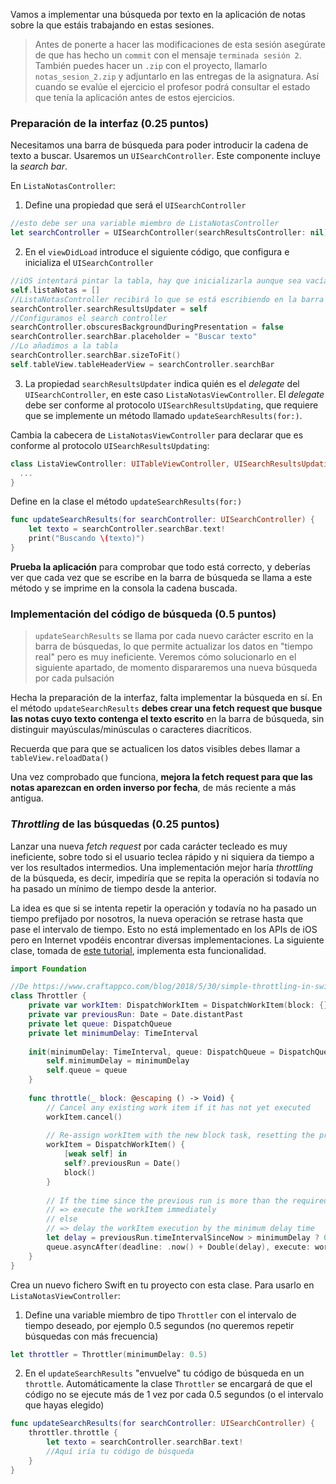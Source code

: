 
Vamos a implementar una búsqueda por texto en la aplicación de notas sobre la que estáis trabajando en estas sesiones.

> Antes de ponerte a hacer las modificaciones de esta sesión asegúrate de que has hecho un `commit` con el mensaje `terminada sesión 2`. También puedes hacer un `.zip` con el proyecto, llamarlo `notas_sesion_2.zip` y adjuntarlo en las entregas de la asignatura. Así cuando se evalúe el ejercicio el profesor podrá consultar el estado que tenía la aplicación antes de estos ejercicios.

### Preparación de la interfaz (0.25 puntos)

Necesitamos una barra de búsqueda para poder introducir la cadena de texto a buscar. Usaremos un `UISearchController`. Este componente incluye la *search bar*. 

En `ListaNotasController`:

1. Define una propiedad que será el `UISearchController`

```swift
//esto debe ser una variable miembro de ListaNotasController
let searchController = UISearchController(searchResultsController: nil)
```

2. En el `viewDidLoad` introduce el siguiente código, que configura e inicializa el `UISearchController`

```swift
//iOS intentará pintar la tabla, hay que inicializarla aunque sea vacía
self.listaNotas = []
//ListaNotasController recibirá lo que se está escribiendo en la barra de búsqueda 
searchController.searchResultsUpdater = self
//Configuramos el search controller
searchController.obscuresBackgroundDuringPresentation = false
searchController.searchBar.placeholder = "Buscar texto"
//Lo añadimos a la tabla
searchController.searchBar.sizeToFit()
self.tableView.tableHeaderView = searchController.searchBar
```

3. La propiedad `searchResultsUpdater` indica quién es el *delegate* del `UISearchController`, en este caso `ListaNotasViewController`. El *delegate* debe ser conforme al protocolo `UISearchResultsUpdating`, que requiere que se implemente un método llamado `updateSearchResults(for:)`.

Cambia la cabecera de `ListaNotasViewController` para declarar que es conforme al protocolo `UISearchResultsUpdating`:

```swift
class ListaViewController: UITableViewController, UISearchResultsUpdating {
  ...
}  
```
Define en la clase el método `updateSearchResults(for:)`

```swift
func updateSearchResults(for searchController: UISearchController) {
    let texto = searchController.searchBar.text!
    print("Buscando \(texto)")
}
```

**Prueba la aplicación** para comprobar que todo está correcto, y deberías ver que cada vez que se escribe en la barra de búsqueda se llama a este método y se imprime en la consola la cadena buscada.

### Implementación del código de búsqueda (0.5 puntos)

> `updateSearchResults` se llama por cada nuevo carácter escrito en la barra de búsquedas, lo que permite actualizar los datos en "tiempo real" pero es muy ineficiente. Veremos cómo solucionarlo en el siguiente apartado, de momento dispararemos una nueva búsqueda por cada pulsación

Hecha la preparación de la interfaz, falta implementar la búsqueda en sí. En el método `updateSearchResults` **debes crear una fetch request que busque las notas cuyo texto contenga el texto escrito** en la barra de búsqueda, sin distinguir mayúsculas/minúsculas o caracteres diacríticos. 

Recuerda que para que se actualicen los datos visibles debes llamar a `tableView.reloadData()`

Una vez comprobado que funciona, **mejora la fetch request para que las notas aparezcan en orden inverso por fecha**, de más reciente a más antigua.

### *Throttling* de las búsquedas (0.25 puntos) 

Lanzar una nueva *fetch request* por cada carácter tecleado es muy ineficiente, sobre todo si el usuario teclea rápido y ni siquiera da tiempo a ver los resultados intermedios. Una implementación mejor haría *throttling* de la búsqueda, es decir, impediría que se repita la operación si todavía no ha pasado un mínimo de tiempo desde la anterior.

La idea es que si se intenta repetir la operación y todavía no ha pasado un tiempo prefijado por nosotros, la nueva operación se retrase hasta que pase el intervalo de tiempo. Esto no está implementado en los APIs de iOS pero en Internet vpodéis encontrar diversas implementaciones. La siguiente clase, tomada de [este tutorial](https://www.craftappco.com/blog/2018/5/30/simple-throttling-in-swift), implementa esta funcionalidad.

```swift
import Foundation

//De https://www.craftappco.com/blog/2018/5/30/simple-throttling-in-swift
class Throttler {
    private var workItem: DispatchWorkItem = DispatchWorkItem(block: {})
    private var previousRun: Date = Date.distantPast
    private let queue: DispatchQueue
    private let minimumDelay: TimeInterval
    
    init(minimumDelay: TimeInterval, queue: DispatchQueue = DispatchQueue.main) {
        self.minimumDelay = minimumDelay
        self.queue = queue
    }
    
    func throttle(_ block: @escaping () -> Void) {
        // Cancel any existing work item if it has not yet executed
        workItem.cancel()
        
        // Re-assign workItem with the new block task, resetting the previousRun time when it executes
        workItem = DispatchWorkItem() {
            [weak self] in
            self?.previousRun = Date()
            block()
        }
        
        // If the time since the previous run is more than the required minimum delay
        // => execute the workItem immediately
        // else
        // => delay the workItem execution by the minimum delay time
        let delay = previousRun.timeIntervalSinceNow > minimumDelay ? 0 : minimumDelay
        queue.asyncAfter(deadline: .now() + Double(delay), execute: workItem)
    }
}
```

Crea un nuevo fichero Swift en tu proyecto con esta clase. Para usarlo en `ListaNotasViewController`:

1. Define una variable miembro de tipo `Throttler` con el intervalo de tiempo deseado, por ejemplo 0.5 segundos (no queremos repetir búsquedas con más frecuencia)

```swift
let throttler = Throttler(minimumDelay: 0.5)
```

2. En el `updateSearchResults` "envuelve" tu código de búsqueda en un `throttle`. Automáticamente la clase `Throttler` se encargará de que el código no se ejecute más de 1 vez por cada 0.5 segundos (o el intervalo que hayas elegido)

```swift
func updateSearchResults(for searchController: UISearchController) {
    throttler.throttle {
        let texto = searchController.searchBar.text!
        //Aquí iría tu código de búsqueda
    }
}
```